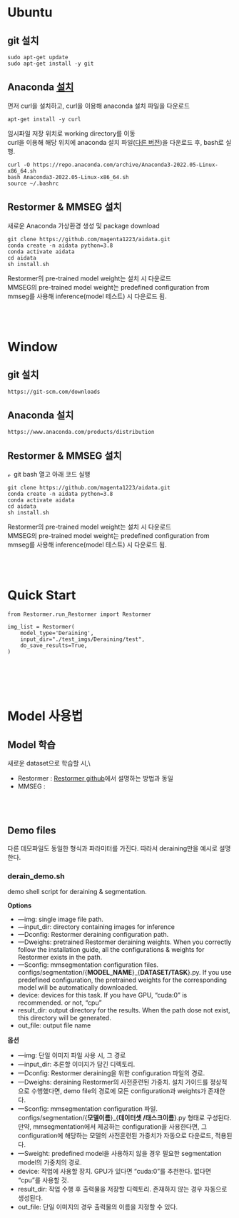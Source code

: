 # Ubuntu
## git 설치

	sudo apt-get update
	sudo apt-get install -y git


## Anaconda [설치](https://phoenixnap.com/kb/how-to-install-anaconda-ubuntu-18-04-or-20-04)

먼저 curl을 설치하고, curl을 이용해 anaconda 설치 파일을 다운로드

    apt-get install -y curl

임시파일 저장 위치로 working directory를 이동\
curl을 이용해 해당 위치에 anaconda 설치 파일([다른 버전](https://repo.anaconda.com/archive/))을 다운로드 후, bash로 실행.

    curl -O https://repo.anaconda.com/archive/Anaconda3-2022.05-Linux-x86_64.sh
    bash Anaconda3-2022.05-Linux-x86_64.sh
    source ~/.bashrc


## Restormer & MMSEG 설치
새로운 Anaconda 가상환경 생성 및 package download

    git clone https://github.com/magenta1223/aidata.git
    conda create -n aidata python=3.8
    conda activate aidata
    cd aidata
    sh install.sh

Restormer의 pre-trained model weight는 설치 시 다운로드\
MMSEG의 pre-trained model weight는 predefined configuration from mmseg를 사용해 inference(model 테스트) 시 다운로드 됨. 

<br/><br/>

# Window
## git 설치

    https://git-scm.com/downloads


## Anaconda 설치
    
    https://www.anaconda.com/products/distribution


## Restormer & MMSEG 설치
<img alt="show git-bash logo" src="https://cdn.worldvectorlogo.com/logos/git-bash.svg" width="10"> git bash 열고 아래 코드 실행

    git clone https://github.com/magenta1223/aidata.git
    conda create -n aidata python=3.8
    conda activate aidata
    cd aidata
    sh install.sh

Restormer의 pre-trained model weight는 설치 시 다운로드\
MMSEG의 pre-trained model weight는 predefined configuration from mmseg를 사용해 inference(model 테스트) 시 다운로드 됨.

<br/><br/>

# Quick Start

```
from Restormer.run_Restormer import Restormer

img_list = Restormer(
    model_type='Deraining',
    input_dir="./test_imgs/Deraining/test",
    do_save_results=True,
)



```



<br/><br/>

# Model 사용법
## Model 학습
새로운 dataset으로 학습할 시,\
- Restormer : [Restormer github](https://github.com/swz30/Restormer)에서 설명하는 
방법과 동일 
- MMSEG : 


<br/><br/>
## Demo files

다른 데모파일도 동일한 형식과 파라미터를 가진다. 따라서 deraining만을 예시로 설명한다. 

### derain_demo.sh

demo shell script for deraining & segmentation.

**Options**

- —img: single image file path.
- —input_dir: directory containing images for inference
- —Dconfig: Restormer deraining configuration path.
- —Dweighs: pretrained Restormer deraining weights. When you correctly follow the installation guide, all the configurations & weights for Restormer exists in the path.
- —Sconfig: mmsegmentation configuration files. configs/segmentation/{**MODEL_NAME**}_{**DATASET/TASK**}.py. If you use predefined configuration, the pretrained weights for the corresponding model will be automatically downloaded.
- device: devices for this task. If you have GPU, “cuda:0” is recommended. or not, “cpu”
- result_dir: output directory for the results. When the path dose not exist, this directory will be generated.
- out_file: output file name

**옵션**

- —img: 단일 이미지 파일 사용 시, 그 경로
- —input_dir: 추론할 이미지가 담긴 디렉토리.
- —Dconfig: Restormer deraining을 위한 configuration 파일의 경로.
- —Dweighs: deraining Restormer의 사전훈련된 가중치. 설치 가이드를 정상적으로 수행했다면, demo file의 경로에 모든 configuration과 weights가 존재한다.
- —Sconfig: mmsegmentation configuration 파일. configs/segmentation/{**모델이름**}_{**데이터셋 /태스크이름**}.py 형태로 구성된다. 만약, mmsegmentation에서 제공하는 configuration을 사용한다면, 그 configuration에 해당하는 모델의 사전훈련된 가중치가 자동으로 다운로드, 적용된다.
- —Sweight: predefined model을 사용하지 않을 경우 필요한 segmentation model의 가중치의 경로.
- device: 작업에 사용할 장치. GPU가 있다면 “cuda:0”를 추천한다. 없다면 “cpu”를 사용할 것.
- result_dir: 작업 수행 후 출력물을 저장할 디렉토리. 존재하지 않는 경우 자동으로 생성된다.
- out_file: 단일 이미지의 경우 출력물의 이름을 지정할 수 있다.
